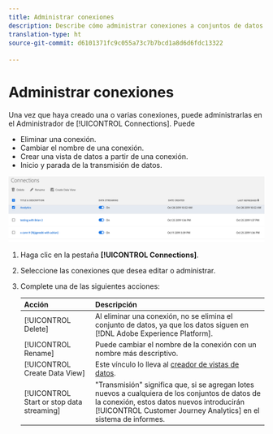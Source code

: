 ```yaml
---
title: Administrar conexiones
description: Describe cómo administrar conexiones a conjuntos de datos de Platform.
translation-type: ht
source-git-commit: d6101371fc9c055a73c7b7bcd1a8d6d6fdc13322

---
```



# Administrar conexiones

Una vez que haya creado una o varias conexiones, puede administrarlas en el Administrador de [!UICONTROL Connections]. Puede

* Eliminar una conexión.
* Cambiar el nombre de una conexión.
* Crear una vista de datos a partir de una conexión.
* Inicio y parada de la transmisión de datos.

![Administrador de conexiones](assets/connections-manager.png)

1. Haga clic en la pestaña **[!UICONTROL Connections]**.

2. Seleccione las conexiones que desea editar o administrar.

3. Complete una de las siguientes acciones:

   | Acción | Descripción |
   |---|---|
   | [!UICONTROL Delete] | Al eliminar una conexión, no se elimina el conjunto de datos, ya que los datos siguen en [!DNL Adobe Experience Platform]. |
   | [!UICONTROL Rename] | Puede cambiar el nombre de la conexión con un nombre más descriptivo. |
   | [!UICONTROL Create Data View] | Este vínculo lo lleva al [creador de vistas de datos](/help/data-views/create-dataview.md). |
   | [!UICONTROL Start or stop data streaming] | &quot;Transmisión&quot; significa que, si se agregan lotes nuevos a cualquiera de los conjuntos de datos de la conexión, estos datos nuevos introducirán [!UICONTROL Customer Journey Analytics] en el sistema de informes. |


